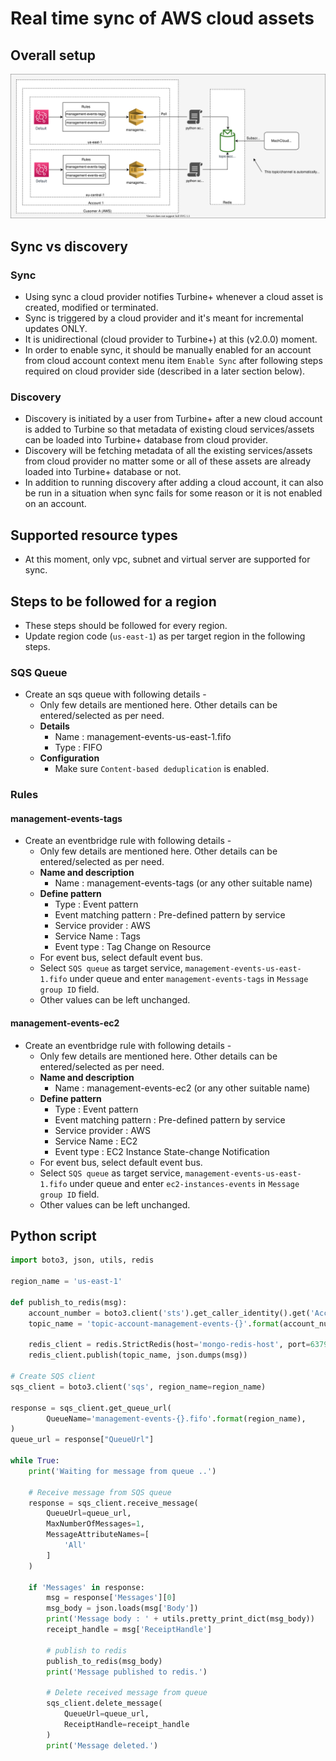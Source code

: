 # Real time sync of AWS cloud assets

## Overall setup
![AWS assets real time sync](https://raw.githubusercontent.com/mechcloud/mechcloud-site-content/master/images/mechcloud/turbine/design/real-time-sync-aws.svg)

## Sync vs discovery
### Sync
* Using sync a cloud provider notifies Turbine+ whenever a cloud asset is created, modified or terminated.
* Sync is triggered by a cloud provider and it's meant for incremental updates ONLY.
* It is unidirectional (cloud provider to Turbine+) at this (v2.0.0) moment.
* In order to enable sync, it should be manually enabled for an account from cloud account context menu item `Enable Sync` after following steps required on cloud provider side (described in a later section below).
### Discovery 
* Discovery is initiated by a user from Turbine+ after a new cloud account is added to Turbine so that metadata of existing cloud services/assets can be loaded into Turbine+ database from cloud provider.
* Discovery will be fetching metadata of all the existing services/assets from cloud provider no matter some or all of these assets are already loaded into Turbine+ database or not.
* In addition to running discovery after adding a cloud account, it can also be run in a situation when sync fails for some reason or it is not enabled on an account.

## Supported resource types
* At this moment, only vpc, subnet and virtual server are supported for sync.

## Steps to be followed for a region
* These steps should be followed for every region.
* Update region code (`us-east-1`) as per target region in the following steps.

### SQS Queue
* Create an sqs queue with following details -
  - Only few details are mentioned here. Other details can be entered/selected as per need.
  - **Details**
    - Name : management-events-us-east-1.fifo 
    - Type : FIFO
  - **Configuration**
    - Make sure `Content-based deduplication` is enabled.


### Rules
#### management-events-tags
* Create an eventbridge rule with following details -
  - Only few details are mentioned here. Other details can be entered/selected as per need.
  - **Name and description**
    - Name : management-events-tags (or any other suitable name)
  - **Define pattern**
    - Type : Event pattern
    - Event matching pattern : Pre-defined pattern by service
    - Service provider : AWS
    - Service Name : Tags
    - Event type : Tag Change on Resource
  - For event bus, select default event bus.
  - Select `SQS queue` as target service, `management-events-us-east-1.fifo` under queue and enter `management-events-tags` in `Message group ID` field.
  - Other values can be left unchanged.
#### management-events-ec2
* Create an eventbridge rule with following details -
  - Only few details are mentioned here. Other details can be entered/selected as per need.
  - **Name and description**
    - Name : management-events-ec2 (or any other suitable name)
  - **Define pattern**
    - Type : Event pattern
    - Event matching pattern : Pre-defined pattern by service
    - Service provider : AWS
    - Service Name : EC2
    - Event type : EC2 Instance State-change Notification
  - For event bus, select default event bus.
  - Select `SQS queue` as target service, `management-events-us-east-1.fifo` under queue and enter `ec2-instances-events` in `Message group ID` field.
  - Other values can be left unchanged.

## Python script
```python
import boto3, json, utils, redis

region_name = 'us-east-1'

def publish_to_redis(msg):
    account_number = boto3.client('sts').get_caller_identity().get('Account')
    topic_name = 'topic-account-management-events-{}'.format(account_number)
    
    redis_client = redis.StrictRedis(host='mongo-redis-host', port=6379, decode_responses=True)
    redis_client.publish(topic_name, json.dumps(msg))

# Create SQS client
sqs_client = boto3.client('sqs', region_name=region_name)

response = sqs_client.get_queue_url(
        QueueName='management-events-{}.fifo'.format(region_name),
)
queue_url = response["QueueUrl"]

while True:
    print('Waiting for message from queue ..')
    
    # Receive message from SQS queue
    response = sqs_client.receive_message(
        QueueUrl=queue_url,
        MaxNumberOfMessages=1,
        MessageAttributeNames=[
            'All'
        ]
    )
    
    if 'Messages' in response:
        msg = response['Messages'][0]
        msg_body = json.loads(msg['Body'])
        print('Message body : ' + utils.pretty_print_dict(msg_body))
        receipt_handle = msg['ReceiptHandle']
        
        # publish to redis
        publish_to_redis(msg_body)
        print('Message published to redis.')
        
        # Delete received message from queue
        sqs_client.delete_message(
            QueueUrl=queue_url,
            ReceiptHandle=receipt_handle
        )
        print('Message deleted.')
```